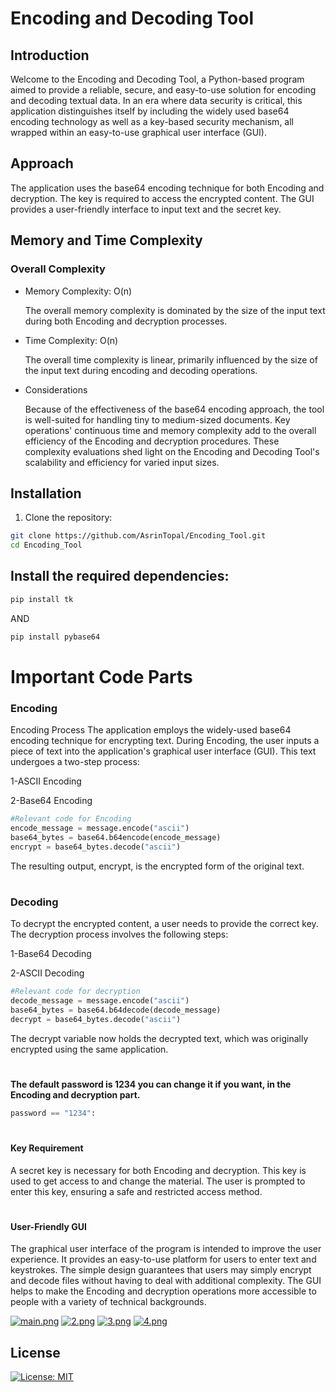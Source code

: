 # Encoding and Decoding Tool

## Introduction
Welcome to the Encoding and Decoding Tool, a Python-based program aimed to provide a reliable, secure, and easy-to-use solution for encoding and decoding textual data. In an era where data security is critical, this application distinguishes itself by including the widely used base64 encoding technology as well as a key-based security mechanism, all wrapped within an easy-to-use graphical user interface (GUI).

## Approach
The application uses the base64 encoding technique for both Encoding and decryption. The key is required to access the encrypted content. The GUI provides a user-friendly interface to input text and the secret key.

## Memory and Time Complexity
### Overall Complexity
- Memory Complexity: O(n)

    The overall memory complexity is dominated by the size of the input text during both Encoding and decryption processes.

- Time Complexity: O(n)

    The overall time complexity is linear, primarily influenced by the size of the input text during encoding and decoding operations.

- Considerations

    Because of the effectiveness of the base64 encoding approach, the tool is well-suited for handling tiny to medium-sized documents.
    Key operations' continuous time and memory complexity add to the overall efficiency of the Encoding and decryption procedures.
    These complexity evaluations shed light on the Encoding and Decoding Tool's scalability and efficiency for varied input sizes.
## Installation
1. Clone the repository:   
```bash
git clone https://github.com/AsrinTopal/Encoding_Tool.git
cd Encoding_Tool
```
## Install the required dependencies:
```bash
pip install tk
```
AND 
```bash
pip install pybase64
```

# Important Code Parts

### Encoding

Encoding Process
The application employs the widely-used base64 encoding technique for encrypting text. During Encoding, the user inputs a piece of text into the application's graphical user interface (GUI). This text undergoes a two-step process:

1-ASCII Encoding 

2-Base64 Encoding

```python
#Relevant code for Encoding
encode_message = message.encode("ascii")
base64_bytes = base64.b64encode(encode_message)
encrypt = base64_bytes.decode("ascii")
```
The resulting output, encrypt, is the encrypted form of the original text.
#
### Decoding
To decrypt the encrypted content, a user needs to provide the correct key. The decryption process involves the following steps:

1-Base64 Decoding

2-ASCII Decoding
```python
#Relevant code for decryption
decode_message = message.encode("ascii")
base64_bytes = base64.b64decode(decode_message)
decrypt = base64_bytes.decode("ascii")
```

The decrypt variable now holds the decrypted text, which was originally encrypted using the same application.
#
**The default password is 1234 you can change it if you want, in the Encoding and decryption part.** 
```python
password == "1234":
```
#
#### Key Requirement
A secret key is necessary for both Encoding and decryption. This key is used to get access to and change the material. The user is prompted to enter this key, ensuring a safe and restricted access method.
#
#### User-Friendly GUI
The graphical user interface of the program is intended to improve the user experience. It provides an easy-to-use platform for users to enter text and keystrokes. The simple design guarantees that users may simply encrypt and decode files without having to deal with additional complexity. The GUI helps to make the Encoding and decryption operations more accessible to people with a variety of technical backgrounds.

[![main.png](https://i.postimg.cc/1trTKYbb/main.png)](https://postimg.cc/bDd3yLyR)
[![2.png](https://i.postimg.cc/vT8K2tsT/2.png)](https://postimg.cc/tZfDYP7G)
[![3.png](https://i.postimg.cc/05ZFMFYw/3.png)](https://postimg.cc/ThLCBkHd)
[![4.png](https://i.postimg.cc/9FMSGbbN/4.png)](https://postimg.cc/JtfP8b9b)

## License
[![License: MIT](https://img.shields.io/badge/License-MIT-yellow.svg)](https://opensource.org/licenses/MIT)